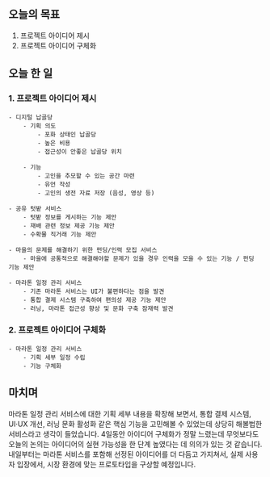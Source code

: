 ## 오늘의 목표
1. 프로젝트 아이디어 제시
2. 프로젝트 아이디어 구체화

## 오늘 한 일
### 1. 프로젝트 아이디어 제시
    - 디지털 납골당
        - 기획 의도
            - 포화 상태인 납골당
            - 높은 비용
            - 접근성이 안좋은 납골당 위치
        
        - 기능
            - 고인을 추모할 수 있는 공간 마련
            - 유언 작성
            - 고인의 생전 자료 저장 (음성, 영상 등)

    - 공유 텃밭 서비스
        - 텃밭 정보를 게시하는 기능 제안
        - 재배 관련 정보 제공 기능 제안
        - 수확물 직거래 기능 제안
        
    - 마을의 문제를 해결하기 위한 펀딩/인력 모집 서비스
        - 마을에 공통적으로 해결해야할 문제가 있을 경우 인력을 모을 수 있는 기능 / 펀딩 기능 제안

    - 마라톤 일정 관리 서비스
        - 기존 마라톤 서비스는 UI가 불편하다는 점을 발견
        - 통합 결제 시스템 구축하여 편의성 제공 기능 제안
        - 러닝, 마라톤 접근성 향상 및 문화 구축 잠재력 발견

### 2. 프로젝트 아이디어 구체화
    - 마라톤 일정 관리 서비스
        - 기획 세부 일정 수립
        - 기능 구체화

## 마치며
마라톤 일정 관리 서비스에 대한 기획 세부 내용을 확장해 보면서,
통합 결제 시스템, UI·UX 개선, 러닝 문화 활성화 같은 핵심 기능을 고민해볼 수 있었는데 상당히 해볼법한 서비스라고 생각이 들었습니다.
4일동안 아이디어 구체화가 정말 느렸는데 무엇보다도 오늘의 논의는 아이디어의 실현 가능성을 한 단계 높였다는 데 의의가 있는 것 같습니다.
내일부터는 마라톤 서비스를 포함해 선정된 아이디어를 더 다듬고 가지쳐서, 실제 사용자 입장에서, 시장 환경에 맞는 프로토타입을 구상할 예정입니다.